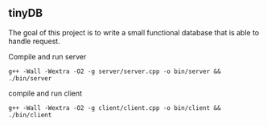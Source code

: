 ## tinyDB

The goal of this project is to write a small functional database that is able to handle request.

Compile and run server
```shell
g++ -Wall -Wextra -O2 -g server/server.cpp -o bin/server && ./bin/server
```

compile and run client

```shell
g++ -Wall -Wextra -O2 -g client/client.cpp -o bin/client && ./bin/client
```